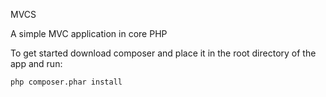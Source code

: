 MVCS 

A simple MVC application in core PHP

To get started download composer and place it in the root directory of the app and run:  

`php composer.phar install`
